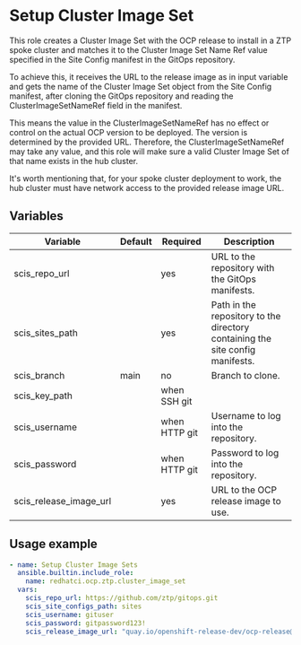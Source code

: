 # Setup Cluster Image Set

This role creates a Cluster Image Set with the OCP release to install in a ZTP spoke cluster and matches it to the Cluster Image Set Name Ref value specified in the Site Config manifest in the GitOps repository.

To achieve this, it receives the URL to the release image as in input variable and gets the name of the Cluster Image Set object from the Site Config manifest, after cloning the GitOps repository and reading the ClusterImageSetNameRef field in the manifest.

This means the value in the ClusterImageSetNameRef has no effect or control on the actual OCP version to be deployed. The version is determined by the provided URL. Therefore, the ClusterImageSetNameRef may take any value, and this role will make sure a valid Cluster Image Set of that name exists in the hub cluster.

It's worth mentioning that, for your spoke cluster deployment to work, the hub cluster must have network access to the provided release image URL.

## Variables

Variable               | Default | Required      | Description
-----------------------|---------|---------------|-------------
scis_repo_url          |         | yes           | URL to the repository with the GitOps manifests.
scis_sites_path        |         | yes           | Path in the repository to the directory containing the site config manifests.
scis_branch            | main    | no            | Branch to clone.
scis_key_path          |         | when SSH git  |
scis_username          |         | when HTTP git | Username to log into the repository.
scis_password          |         | when HTTP git | Password to log into the repository.
scis_release_image_url |         | yes           | URL to the OCP release image to use.

## Usage example

```yaml
- name: Setup Cluster Image Sets
  ansible.builtin.include_role:
    name: redhatci.ocp.ztp.cluster_image_set
  vars:
    scis_repo_url: https://github.com/ztp/gitops.git
    scis_site_configs_path: sites
    scis_username: gituser
    scis_password: gitpassword123!
    scis_release_image_url: "quay.io/openshift-release-dev/ocp-release@sha256:80078b22e5e6e215141bd8300c0e0392ada651334a6f3f4fc340f6a8076d1166"
```
